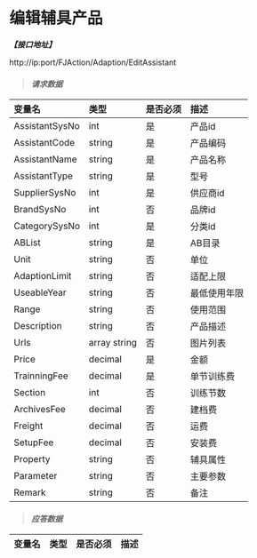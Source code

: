 # 编辑辅具产品

_**【接口地址】**_

http://ip:port/FJAction/Adaption/EditAssistant

> #### _请求数据_

| 变量名 | 类型 | 是否必须 | 描述 |
| :--- | :--- | :--- | :--- |
| AssistantSysNo | int | 是 | 产品id |
| AssistantCode | string | 是 | 产品编码 |
| AssistantName | string | 是 | 产品名称 
| AssistantType | string | 是 | 型号 |
| SupplierSysNo | int | 是 | 供应商id |
| BrandSysNo | int | 否 | 品牌id |
| CategorySysNo | int | 是 | 分类id |
| ABList | string | 是 | AB目录 |
| Unit | string | 否 | 单位 |
| AdaptionLimit | string | 否 | 适配上限 |
| UseableYear | string | 否 | 最低使用年限 |
| Range | string | 否 | 使用范围 |
| Description | string | 否 | 产品描述 |
| Urls | array string | 否 | 图片列表 |
| Price | decimal | 是 | 金额 |
| TrainningFee | decimal | 是 | 单节训练费 |
| Section | int | 否 | 训练节数 |
| ArchivesFee | decimal | 否 | 建档费 |
| Freight | decimal | 否 | 运费 |
| SetupFee | decimal | 否 | 安装费 |
| Property | string | 否 | 辅具属性 |
| Parameter | string | 否 | 主要参数 |
| Remark | string | 否 | 备注 |

> #### _应答数据_

| 变量名 | 类型 | 是否必须 | 描述 |
| :--- | :--- | :--- | :--- |









